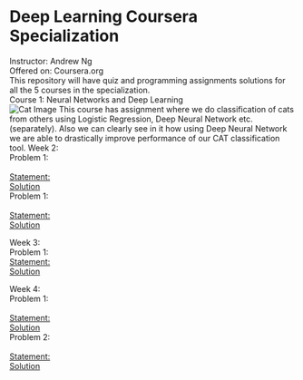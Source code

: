 # Deep Learning Coursera Specialization
Instructor: Andrew Ng <br>
Offered on: Coursera.org <br>
This repository will have quiz and programming assignments solutions for all the 5 courses in the specialization.
<br>
Course 1: Neural Networks and Deep Learning <br>
<img src="https://d3c33hcgiwev3.cloudfront.net/imageAssetProxy.v1/3GDwQXrhEee6mw7xN92yoA_c36b695905cda00b9b2b04db81566c24_Screen-Shot-2017-08-06-at-12.59.40-PM.png?expiry=1552176000000&hmac=4Nn6oH961WhPlsYwA1RP-F1WbTxUDHXZJ8lzkkL2oEY" alt="Cat Image">
This course has assignment where we do classification of cats from others using Logistic Regression, Deep Neural Network etc. (separately). Also we can clearly see in it how using Deep Neural Network we are able to drastically improve performance of our CAT classification tool.
Week 2: <br>
Problem 1: <br>
<br>
<a href="https://github.com/smsubham/deep-learning-coursera-specialization/blob/master/Course%201%20Neural%20Network%20and%20Deep%20Learning/Week%202/Python%20Basics%20with%20numpy.md">Statement:</a>
<br>
<a href=" https://github.com/smsubham/deep-learning-coursera-specialization/blob/master/Course%201%20Neural%20Network%20and%20Deep%20Learning/Week%202/Python%2BBasics%2BWith%2BNumpy%2Bv3.ipynb">Solution</a>
<br>
Problem 1: <br>
<br>
<a href="https://github.com/smsubham/deep-learning-coursera-specialization/blob/master/Course%201%20Neural%20Network%20and%20Deep%20Learning/Week%202/Logistic%20Regression%20with%20a%20Neural%20Network%20mindset.md">Statement:</a>
<br>
<a href="https://github.com/smsubham/deep-learning-coursera-specialization/blob/master/Course%201%20Neural%20Network%20and%20Deep%20Learning/Week%202/Logistic%2BRegression%2Bwith%2Ba%2BNeural%2BNetwork%2Bmindset%2Bv5.ipynb">Solution</a>
<br> 


Week 3: <br>
Problem 1:<br>
<a href="https://github.com/smsubham/deep-learning-coursera-specialization/blob/master/Course%201%20Neural%20Network%20and%20Deep%20Learning/Week%203/Planar%20data%20classification%20with%20one%20hidden%20layer.md">Statement:</a>
<br>
<a href="https://github.com/smsubham/deep-learning-coursera-specialization/blob/master/Course%201%20Neural%20Network%20and%20Deep%20Learning/Week%203/Planar%2Bdata%2Bclassification%2Bwith%2Bone%2Bhidden%2Blayer%2Bv5.ipynb">Solution</a>
<br>

Week 4: <br>
Problem 1: <br>
<br>
<a href="https://github.com/smsubham/deep-learning-coursera-specialization/blob/master/Course%201%20Neural%20Network%20and%20Deep%20Learning/Week%204/Building%20your%20Deep%20Neural%20Network%20Step%20by%20Step.md">Statement:</a>
<br>
<a href="https://github.com/smsubham/deep-learning-coursera-specialization/blob/master/Course%201%20Neural%20Network%20and%20Deep%20Learning/Week%204/Building%2Byour%2BDeep%2BNeural%2BNetwork%2B-%2BStep%2Bby%2BStep%2Bv8.ipynb">Solution</a>
<br>
Problem 2: <br>
<br>
<a href="https://github.com/smsubham/deep-learning-coursera-specialization/blob/master/Course%201%20Neural%20Network%20and%20Deep%20Learning/Week%204/Deep%20Neural%20Network%20-%20Application.md">Statement:</a>
<br>
<a href="https://github.com/smsubham/deep-learning-coursera-specialization/blob/master/Course%201%20Neural%20Network%20and%20Deep%20Learning/Week%204/Deep%2BNeural%2BNetwork%2B-%2BApplication%2Bv8.ipynb">Solution</a>
<br>
